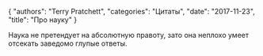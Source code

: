 {
   "authors": "Terry Pratchett",
   "categories": "Цитаты",
   "date": "2017-11-23",
   "title": "Про науку"
}

Наука не претендует на абсолютную правоту, зато она неплохо умеет отсекать заведомо глупые ответы.
